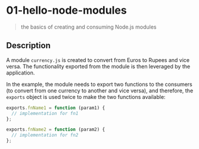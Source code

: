 # 01-hello-node-modules
> the basics of creating and consuming Node.js modules

## Description
A module `currency.js` is created to convert from Euros to Rupees and vice versa. The functionality exported from the module is then leveraged by the application.

In the example, the module needs to export two functions to the consumers (to convert from one currency to another and vice versa), and therefore, the `exports` object is used twice to make the two functions available:

```javascript
exports.fnName1 = function (param1) {
  // implementation for fn1
};

exports.fnName2 = function (param2) {
  // implementation for fn2
};
```
